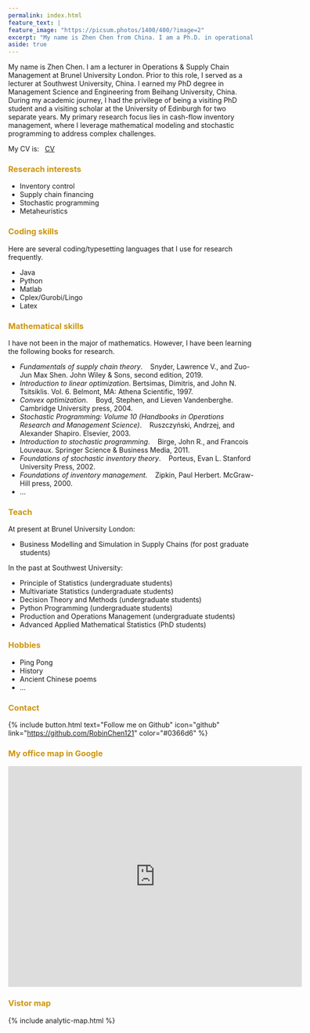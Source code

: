 ```yaml
---
permalink: index.html
feature_text: |
feature_image: "https://picsum.photos/1400/400/?image=2"
excerpt: "My name is Zhen Chen from China. I am a Ph.D. in operational research."
aside: true
---
```


My name is Zhen Chen. I am a lecturer in Operations & Supply Chain Management at Brunel University London. Prior to this role, I served as a lecturer at Southwest University, China. I earned my PhD degree in Management Science and Engineering from Beihang University, China. During my academic journey, I had the privilege of being a visiting PhD student and a visiting scholar at the University of Edinburgh for two separate years. My primary research focus lies in cash-flow inventory management, where I leverage mathematical modeling and stochastic programming to address complex challenges.

My CV is: &nbsp; <a href="https://github.com/RobinChen121/resume/blob/main/CV_chenzhen_English.pdf">CV</a>

### <font color= "#CD950C"> Reserach interests </font>

- Inventory control
- Supply chain financing
- Stochastic programming
- Metaheuristics


<!--
### <font color= "#CD950C"> Education</font>
2014.09 ~ 2018.06, &nbsp;&nbsp;Beihang University, China, &nbsp;&nbsp;PhD in Management Science and Engineering 
<br/>
2010.09 ~ 2013.03, &nbsp;&nbsp;Beihang University, China, &nbsp;&nbsp;Master in Management Science and Engineering 
<br/>
2006.09 ~ 2010.06, &nbsp;&nbsp;Northeastern University, China, &nbsp;&nbsp; Bachor in Business Administration  
<br/>
2016.09 ~ 2017.09, &nbsp;&nbsp;University of Edinburgh, UK,&nbsp;&nbsp; Visiting PhD student in Management Science and Business Economics
--->


### <font color= "#CD950C">Coding skills</font>

Here are several coding/typesetting languages that I use for research frequently.
- Java
- Python
- Matlab
- Cplex/Gurobi/Lingo
- Latex

### <font color= "#CD950C">Mathematical skills</font>

I have not been in the major of mathematics. However, I have been learning the following books for research.
- *Fundamentals of supply chain theory*. &nbsp;&nbsp; Snyder, Lawrence V., and Zuo-Jun Max Shen.  John Wiley & Sons, second edition, 2019.
- *Introduction to linear optimization*.  Bertsimas, Dimitris, and John N. Tsitsiklis. Vol. 6. Belmont, MA: Athena Scientific, 1997.
- *Convex optimization*. &nbsp;&nbsp; Boyd, Stephen, and Lieven Vandenberghe. Cambridge University press, 2004.
- *Stochastic Programming: Volume 10 (Handbooks in Operations Research and Management Science)*. &nbsp;&nbsp; Ruszczyński, Andrzej, and Alexander Shapiro. Elsevier, 2003.
- *Introduction to stochastic programming*. &nbsp;&nbsp; Birge, John R., and Francois Louveaux. Springer Science & Business Media, 2011.
- *Foundations of stochastic inventory theory*. &nbsp;&nbsp; Porteus, Evan L.  Stanford University Press, 2002.
- *Foundations of inventory management*. &nbsp;&nbsp; Zipkin, Paul Herbert. McGraw-Hill press, 2000.
- ...



### <font color= "#CD950C">Teach</font>

At present at Brunel University London:

- Business Modelling and Simulation in Supply Chains (for post graduate students)


In the past at Southwest University:
- Principle of Statistics (undergraduate students)
- Multivariate Statistics (undergraduate students)
- Decision Theory and Methods (undergraduate students)
- Python Programming (undergraduate students)
- Production and Operations Management (undergraduate students)
- Advanced Applied Mathematical Statistics (PhD students)






### <font color= "#CD950C">Hobbies</font>
- Ping Pong
- History
- Ancient Chinese poems
- ...

### <font color= "#CD950C">Contact</font>
{% include button.html text="Follow me on Github" icon="github" link="https://github.com/RobinChen121" color="#0366d6" %}&nbsp;&nbsp;&nbsp;&nbsp;&nbsp;&nbsp;<!--{% include button.html text="Follow me on CSDN" icon="csdn" link="https://blog.csdn.net/robert_chen1988" color="#0366d6" %}--->

<!--
Any discussions about academics are welcomed. You can contact me : robinchen@swu.edu.cn, or leave messages below.

{% include site-form.html %}
--->


### <font color= "#CD950C">My office map in Google</font>

<!--
{% include map.html  id="AIzaSyCiqBskiuJAq6-wfW2HzyGV3c7m0c8Eb_s" title="My office map in Google" %}
-->

<iframe src="https://www.google.com/maps/embed?pb=!1m18!1m12!1m3!1d2481.9008097929113!2d-0.47123402364011163!3d51.533379108805555!2m3!1f0!2f0!3f0!3m2!1i1024!2i768!4f13.1!3m3!1m2!1s0x48766d9d145d6e77%3A0xd1b018acf445b6f0!2sBrunel%20Business%20School!5e0!3m2!1sen!2suk!4v1705469116131!5m2!1sen!2suk" width="600" height="450" style="border:0;" allowfullscreen="" loading="lazy" referrerpolicy="no-referrer-when-downgrade"></iframe>

### <font color= "#CD950C">Vistor map</font>

{% include analytic-map.html %}

